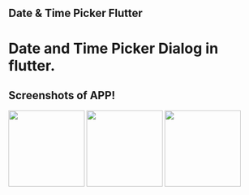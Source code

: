 ## Date & Time Picker Flutter

# Date and Time Picker Dialog in flutter.

## Screenshots of APP!
<img src="https://user-images.githubusercontent.com/37434213/137479352-d4dd622b-084a-460f-a4e6-9676bf94338f.png" width="150">
<img src="https://user-images.githubusercontent.com/37434213/137479354-fb2093d0-d899-4f3d-8735-8f82f752b363.png" width="150">
<img src="https://user-images.githubusercontent.com/37434213/137479355-3e75b95d-abd2-4ad7-8e55-35b866a157bb.png" width="150">
